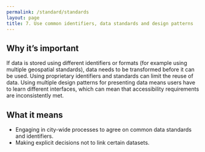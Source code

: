 ```yaml
---
permalink: /standard/standards
layout: page
title: 7. Use common identifiers, data standards and design patterns
---
```


## Why it’s important

If data is stored using different identifiers or formats (for example using multiple geospatial standards), data needs to be transformed before it can be used. Using proprietary identifiers and standards can limit the reuse of data. Using multiple design patterns for presenting data means users have to learn different interfaces, which can mean that accessibility requirements are inconsistently met.

## What it means
* Engaging in city-wide processes to agree on common data standards and identifiers.
* Making explicit decisions not to link certain datasets.
